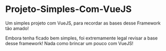 # Projeto-Simples-Com-VueJS
Um simples projeto com VueJS, para recordar as bases desse Framework tão amado!

Embora tenha ficado bem simples, foi extremamente legal revisar a base desse framework! Nada como brincar um pouco com VueJS!
